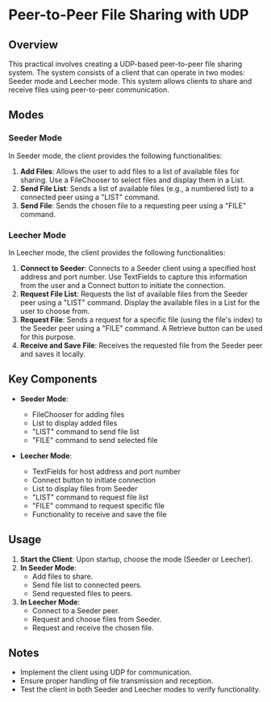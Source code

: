 # Peer-to-Peer File Sharing with UDP

## Overview

This practical involves creating a UDP-based peer-to-peer file sharing system. The system consists of a client that can operate in two modes: Seeder mode and Leecher mode. This system allows clients to share and receive files using peer-to-peer communication.

## Modes

### Seeder Mode

In Seeder mode, the client provides the following functionalities:

1. **Add Files**: Allows the user to add files to a list of available files for sharing. Use a FileChooser to select files and display them in a List.
2. **Send File List**: Sends a list of available files (e.g., a numbered list) to a connected peer using a "LIST" command.
3. **Send File**: Sends the chosen file to a requesting peer using a "FILE" command.

### Leecher Mode

In Leecher mode, the client provides the following functionalities:

1. **Connect to Seeder**: Connects to a Seeder client using a specified host address and port number. Use TextFields to capture this information from the user and a Connect button to initiate the connection.
2. **Request File List**: Requests the list of available files from the Seeder peer using a "LIST" command. Display the available files in a List for the user to choose from.
3. **Request File**: Sends a request for a specific file (using the file's index) to the Seeder peer using a "FILE" command. A Retrieve button can be used for this purpose.
4. **Receive and Save File**: Receives the requested file from the Seeder peer and saves it locally.

## Key Components

- **Seeder Mode**:
    - FileChooser for adding files
    - List to display added files
    - "LIST" command to send file list
    - "FILE" command to send selected file

- **Leecher Mode**:
    - TextFields for host address and port number
    - Connect button to initiate connection
    - List to display files from Seeder
    - "LIST" command to request file list
    - "FILE" command to request specific file
    - Functionality to receive and save the file

## Usage

1. **Start the Client**: Upon startup, choose the mode (Seeder or Leecher).
2. **In Seeder Mode**:
    - Add files to share.
    - Send file list to connected peers.
    - Send requested files to peers.
3. **In Leecher Mode**:
    - Connect to a Seeder peer.
    - Request and choose files from Seeder.
    - Request and receive the chosen file.

## Notes

- Implement the client using UDP for communication.
- Ensure proper handling of file transmission and reception.
- Test the client in both Seeder and Leecher modes to verify functionality.